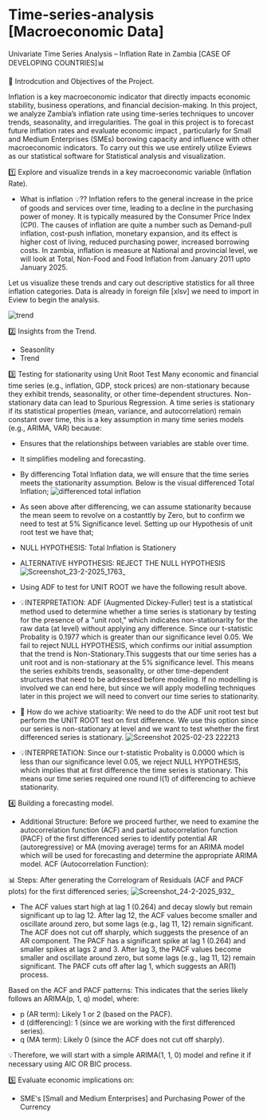 # Time-series-analysis [Macroeconomic Data]
Univariate Time Series Analysis – Inflation Rate in Zambia [CASE OF DEVELOPING COUNTRIES]📊

📌 Introdcution and Objectives of the Project.

Inflation is a key macroeconomic indicator that directly impacts economic stability, business operations, and financial decision-making. In this project, we analyze Zambia’s inflation rate using time-series techniques to uncover trends, seasonality, and irregularities. The goal in this project is to forecast future inflation rates and evaluate economic impact , particularly for Small and Medium Enterprises (SMEs) borowing capacity and influence with other macroeconomic indicators. To carry out this we use entirely utilize Eviews as our statistical software for Statistical analysis and visualization.

1️⃣ Explore and visualize trends in a key macroeconomic variable (Inflation Rate).
- What is inflation 💡?? Inflation refers to the general increase in the price of goods and services over time, leading to a decline in the purchasing power of money. It is typically measured by the Consumer Price Index (CPI). The causes of inflation are quite a number such as Demand-pull inflation, cost-push inflation, monetary expansion, and its effect is higher cost of living, reduced purchasing power, increased borrowing costs. In zambia, inflation is measure at National and provincial level, we will look at Total, Non-Food and Food Inflation from January 2011 upto January 2025. 

Let us visualize these trends and cary out descriptive statistics for all three inflation categories. Data is already in foreign file [xlsv] we need to import in Eview to begin the analysis.

![trend](https://github.com/user-attachments/assets/7c044b4c-b2ac-4b1c-baa4-6a3a23032b14)


2️⃣ Insights from the Trend.

- Seasonlity
- Trend
  
3️⃣ Testing for stationarity using Unit Root Test
Many economic and financial time series (e.g., inflation, GDP, stock prices) are non-stationary because they exhibit trends, seasonality, or other time-dependent structures. Non-stationary data can lead to
Spurious Regression. A time series is stationary if its statistical properties (mean, variance, and autocorrelation) remain constant over time, this is a key assumption in many time series models (e.g., ARIMA, VAR) because:
- Ensures that the relationships between variables are stable over time.
- It simplifies modeling and forecasting.
  
- By differencing Total Inflation data, we will ensure that the time series meets the stationarity assumption. Below is the visual differenced Total Inflation;
  ![differenced total inflation](https://github.com/user-attachments/assets/8ce139e8-db48-4af6-a264-28f088f888a7)

- As seen above after differencing, we can assume stationarity because the mean seem to revolve on a costanttly by Zero, but to confirm we need to test at 5% Significance level. Setting up our Hypothesis of unit root test we have that; 
- NULL HYPOTHESIS: Total Inflation is Stationery
- ALTERNATIVE HYPOTHESIS: REJECT THE NULL HYPOTHESIS
![Screenshot_23-2-2025_1763_](https://github.com/user-attachments/assets/b7d85697-c70e-4b2f-a779-e6def6cb9a43)
- Using ADF to test for UNIT ROOT we have the following result above.

- 💡INTERPRETATION: ADF (Augmented Dickey-Fuller) test is a statistical method used to determine whether a time series is stationary by testing for the presence of a "unit root," which indicates non-stationarity for the raw data (at level) without applying any difference. Since our t-statistic Probality is 0.1977 which is greater than our significance level 0.05. We fail to reject NULL HYPOTHESIS, which confirms our initial assumption that the trend is Non-Stationary.This suggests that our time series has a unit root and is non-stationary at the 5% significance level. This means the series exhibits trends, seasonality, or other time-dependent structures that need to be addressed before modeling. If no modelling is involved we can end here, but since we will apply  modelling techniques later in this project we will need to convert our time series to stationarity.

- 📌 How do we achive statioarity: We need to do the ADF unit root test but perform the UNIT ROOT test on first difference. We use this option since our series is non-stationary at level and we want to test whether the first differenced series is stationary.
![Screenshot 2025-02-23 222213](https://github.com/user-attachments/assets/4e355673-d436-441e-843a-59288a0c87eb)


- 💡INTERPRETATION: Since our t-statistic Probality is 0.0000 which is less than our significance level 0.05, we reject NULL HYPOTHESIS, which implies that at first difference the time series is stationary. This means our time series required one round l(1) of differencing to achieve stationarity.

4️⃣ Building a forecasting model.

- Additional Structure: Before  we proceed further, we need to examine the autocorrelation function (ACF) and partial autocorrelation function (PACF) of the first differenced series to identify potential AR (autoregressive) or MA (moving average) terms for an ARIMA model which will be used for forecasting and determine the appropriate ARIMA model.
ACF (Autocorrelation Function):

📊 Steps: After generating the Correlogram of Residuals (ACF and PACF plots) for the first differenced series;
![Screenshot_24-2-2025_932_](https://github.com/user-attachments/assets/9eac1182-f1bf-4539-bd1f-1683bf5e17e1)

- The ACF values start high at lag 1 (0.264) and decay slowly but remain significant up to lag 12. After lag 12, the ACF values become smaller and oscillate around zero, but some lags (e.g., lag 11, 12) remain significant. The ACF does not cut off sharply, which suggests the presence of an AR component. The PACF has a significant spike at lag 1 (0.264) and smaller spikes at lags 2 and 3. After lag 3, the PACF values become smaller and oscillate around zero, but some lags (e.g., lag 11, 12) remain significant. The PACF cuts off after lag 1, which suggests an AR(1) process.

Based on the ACF and PACF patterns: This indicates that the series likely follows an ARIMA(p, 1, q) model, where:

- p (AR term): Likely 1 or 2 (based on the PACF).
- d (differencing): 1 (since we are working with the first differenced series).
- q (MA term): Likely 0 (since the ACF does not cut off sharply).

💡Therefore, we will start with a simple ARIMA(1, 1, 0) model and refine it if necessary using AIC OR BIC process.

  
5️⃣ Evaluate economic implications on:
- SME's [Small and Medium Enterprises] and Purchasing Power of the Currency
